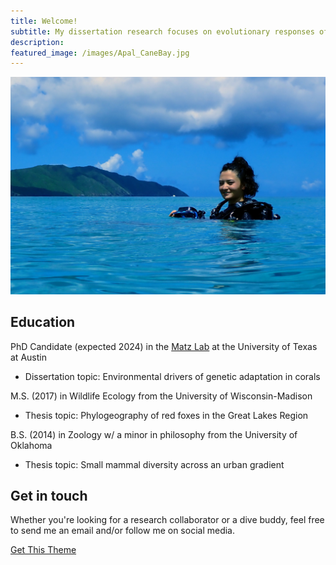 ```yaml
---
title: Welcome!
subtitle: My dissertation research focuses on evolutionary responses of coral to their environment. Though I am broadly interested in the adaptive potential of wildlife to respond to global change. I'm always glad to talk about research, fieldwork, ocean conservation, and increasing DEI in STEM.
description: 
featured_image: /images/Apal_CaneBay.jpg
---
```


<div class="gallery" data-columns="2">
	<img src="/images/Headshot_CaneBay2.JPG">
</div>


## Education

PhD Candidate (expected 2024) in the [Matz Lab](https://matzlab.weebly.com/) at the University of Texas at Austin
* Dissertation topic: Environmental drivers of genetic adaptation in corals


M.S. (2017) in Wildlife Ecology from the University of Wisconsin-Madison
* Thesis topic: Phylogeography of red foxes in the Great Lakes Region


B.S. (2014) in Zoology w/ a minor in philosophy from the University of Oklahoma
* Thesis topic: Small mammal diversity across an urban gradient



## Get in touch

Whether you're looking for a research collaborator or a dive buddy, feel free to send me an email and/or follow me on social media.

<a href="https://jekyllthemes.io/theme/personal-website-jekyll-theme" class="button button--large">Get This Theme</a>
